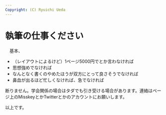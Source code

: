 ```yaml
---
Copyright: (C) Ryuichi Ueda
---
```


# 執筆の仕事ください

　基本、

* （レイアウトによるけど）1ページ5000円でとか言わなければ
* 思想強めでなければ
* なんとなく書くのやめたほうが双方にとって良さそうでなければ
* 鼻血が出るほど忙しくなければ、急でなければ

断りません。学会関係の場合はタダでも引き受ける場合があります。連絡はページ上のMisskeyとかTwitterとかのアカウントにお願いします。


以上です。

